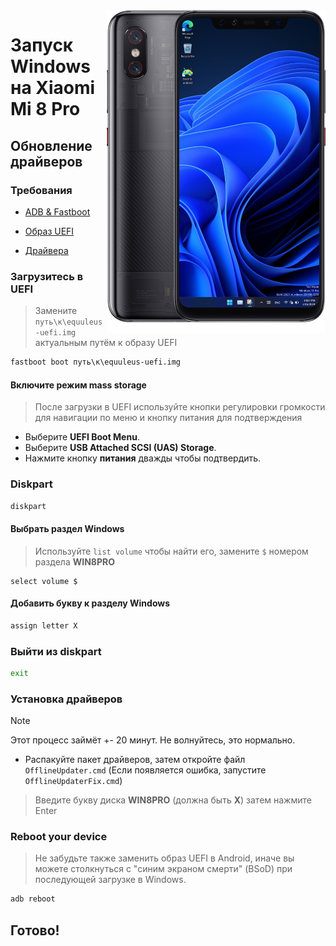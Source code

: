 <img align="right" src="https://github.com/n00b69/woa-equuleus/blob/main/equuleus.png" width="350" alt="Windows 11 running on equuleus">

# Запуск Windows на Xiaomi Mi 8 Pro

## Обновление драйверов 

### Требования
- [ADB & Fastboot](https://developer.android.com/studio/releases/platform-tools)

- [Образ UEFI](https://github.com/n00b69/woa-equuleus/releases/tag/UEFI)

- [Драйвера](https://github.com/n00b69/woa-equuleus/releases/tag/Drivers)

### Загрузитесь в UEFI
> Замените `путь\к\equuleus-uefi.img` актуальным путём к образу UEFI
```cmd
fastboot boot путь\к\equuleus-uefi.img
```

#### Включите режим mass storage
> После загрузки в UEFI используйте кнопки регулировки громкости для навигации по меню и кнопку питания для подтверждения
- Выберите **UEFI Boot Menu**.
- Выберите **USB Attached SCSI (UAS) Storage**.
- Нажмите кнопку **питания** дважды чтобы подтвердить.

### Diskpart
```cmd
diskpart
```

#### Выбрать раздел Windows 
> Используйте `list volume` чтобы найти его, замените `$` номером раздела **WIN8PRO**
```diskpart
select volume $
```

#### Добавить букву к разделу Windows
```cmd
assign letter X
```

### Выйти из diskpart
```cmd
exit
```

### Установка драйверов 
> [!Note]
> Этот процесс займёт +- 20 минут. Не волнуйтесь, это нормально.

- Распакуйте пакет драйверов, затем откройте файл `OfflineUpdater.cmd` (Если появляется ошибка, запустите `OfflineUpdaterFix.cmd`)

> Введите букву диска **WIN8PRO** (должна быть **X**) затем нажмите Enter

### Reboot your device
> Не забудьте также заменить образ UEFI в Android, иначе вы можете столкнуться с "синим экраном смерти" (BSoD) при последующей загрузке в Windows.
```cmd
adb reboot
```

## Готово!












